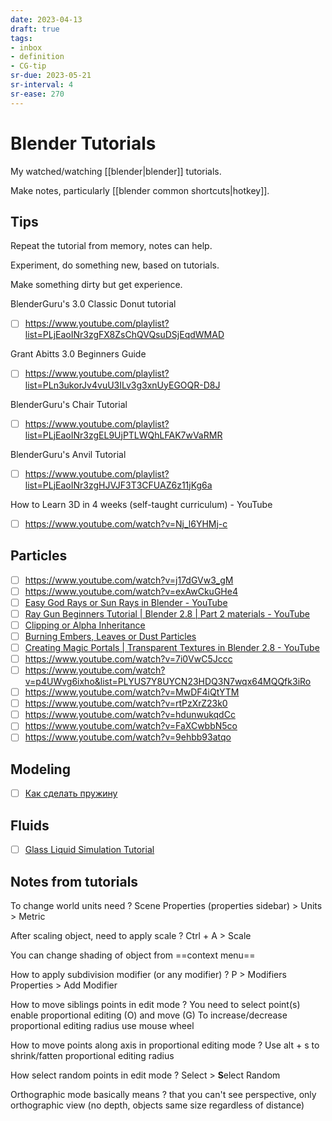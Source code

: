```yaml
---
date: 2023-04-13
draft: true
tags:
- inbox
- definition
- CG-tip
sr-due: 2023-05-21
sr-interval: 4
sr-ease: 270
---
```


# Blender Tutorials

My watched/watching [[blender|blender]] tutorials.

Make notes, particularly [[blender common shortcuts|hotkey]].

## Tips

Repeat the tutorial from memory, notes can help.

Experiment, do something new, based on tutorials.

Make something dirty but get experience.

BlenderGuru's 3.0 Classic Donut tutorial

- [ ] https://www.youtube.com/playlist?list=PLjEaoINr3zgFX8ZsChQVQsuDSjEqdWMAD

Grant Abitts 3.0 Beginners Guide

- [ ] https://www.youtube.com/playlist?list=PLn3ukorJv4vuU3ILv3g3xnUyEGOQR-D8J

BlenderGuru's Chair Tutorial

- [ ] https://www.youtube.com/playlist?list=PLjEaoINr3zgEL9UjPTLWQhLFAK7wVaRMR

BlenderGuru's Anvil Tutorial

- [ ] https://www.youtube.com/playlist?list=PLjEaoINr3zgHJVJF3T3CFUAZ6z11jKg6a

How to Learn 3D in 4 weeks (self-taught curriculum) - YouTube

- [ ] https://www.youtube.com/watch?v=Nj_l6YHMj-c

## Particles

- [ ] https://www.youtube.com/watch?v=j17dGVw3_gM
- [ ] https://www.youtube.com/watch?v=exAwCkuGHe4
- [ ] [Easy God Rays or Sun Rays in Blender - YouTube](https://www.youtube.com/watch?v=MQooOGayOQI)
- [ ] [Ray Gun Beginners Tutorial | Blender 2.8 | Part 2 materials - YouTube](https://www.youtube.com/watch?v=ffcf8W-4guA)
- [ ] [Clipping or Alpha Inheritance](https://www.youtube.com/watch?v=HeCs-VdpzdI)
- [ ] [Burning Embers, Leaves or Dust Particles](https://www.youtube.com/watch?v=Tg_gGLqDUqg)
- [ ] [Creating Magic Portals | Transparent Textures in Blender 2.8 - YouTube](https://www.youtube.com/watch?v=pBIRKRmsDkA)
- [ ] https://www.youtube.com/watch?v=7i0VwC5Jccc
- [ ] https://www.youtube.com/watch?v=p4UWvg6ixho&list=PLYUS7Y8UYCN23HDQ3N7wqx64MQQfk3iRo
- [ ] https://www.youtube.com/watch?v=MwDF4iQtYTM
- [ ] https://www.youtube.com/watch?v=rtPzXrZ23k0
- [ ] https://www.youtube.com/watch?v=hdunwukqdCc
- [ ] https://www.youtube.com/watch?v=FaXCwbbN5co
- [ ] https://www.youtube.com/watch?v=9ehbb93atqo

## Modeling

- [ ] [Как сделать пружину](https://www.youtube.com/watch?v=f_tbE0Kn7KM)

## Fluids

- [ ] [Glass Liquid Simulation Tutorial](https://www.youtube.com/watch?v=V_LEc4r9_a0)

## Notes from tutorials

To change world units need ? Scene Properties (properties sidebar) > Units >
Metric

After scaling object, need to apply scale ? Ctrl + A > Scale

You can change shading of object from ==context menu==

How to apply subdivision modifier (or any modifier) ? P > Modifiers Properties >
Add Modifier

How to move siblings points in edit mode ? You need to select point(s) enable
proportional editing (O) and move (G) To increase/decrease proportional editing
radius use mouse wheel

How to move points along axis in proportional editing mode ? Use alt + s to
shrink/fatten proportional editing radius

How select random points in edit mode ? Select > **S**elect Random

Orthographic mode basically means ? that you can't see perspective, only
orthographic view (no depth, objects same size regardless of distance)
